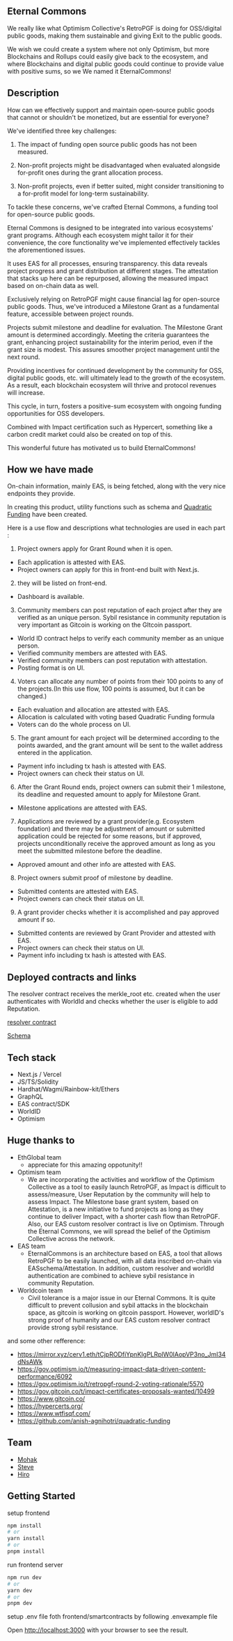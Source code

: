 ## Eternal Commons
We really like what Optimism Collective's RetroPGF is doing for OSS/digital public goods, making them sustainable and giving Exit to the public goods.

We wish we could create a system where not only Optimism, but more Blockchains and Rollups could easily give back to the ecosystem, and where Blockchains and digital public goods could continue to provide value with positive sums, so we We named it EternalCommons!

## Description
How can we effectively support and maintain open-source public goods that cannot or shouldn't be monetized, but are essential for everyone?

We've identified three key challenges:

1. The impact of funding open source public goods has not been measured.

2. Non-profit projects might be disadvantaged when evaluated alongside for-profit ones during the grant allocation process.

3. Non-profit projects, even if better suited, might consider transitioning to a for-profit model for long-term sustainability.

To tackle these concerns, we've crafted Eternal Commons, a funding tool for open-source public goods.

Eternal Commons is designed to be integrated into various ecosystems' grant programs. Although each ecosystem might tailor it for their convenience, the core functionality we've implemented effectively tackles the aforementioned issues.

It uses EAS for all processes, ensuring transparency. this data reveals project progress and grant distribution at different stages. The attestation that stacks up here can be repurposed, allowing the measured impact based on on-chain data as well.

Exclusively relying on RetroPGF might cause financial lag for open-source public goods. Thus, we've introduced a Milestone Grant as a fundamental feature, accessible between project rounds.

Projects submit milestone and deadline for evaluation. The Milestone Grant amount is determined accordingly. Meeting the criteria guarantees the grant, enhancing project sustainability for the interim period, even if the grant size is modest. This assures smoother project management until the next round.

Providing incentives for continued development by the community for OSS, digital public goods, etc. will ultimately lead to the growth of the ecosystem. As a result, each blockchain ecosystem will thrive and protocol revenues will increase. 

This cycle, in turn, fosters a positive-sum ecosystem with ongoing funding opportunities for OSS developers.

Combined with Impact certification such as Hypercert, something like a carbon credit market could also be created on top of this.

This wonderful future has motivated us to build EternalCommons!

## How we have made
On-chain information, mainly EAS, is being fetched, along with the very nice endpoints they provide.

In creating this product, utility functions such as schema and [Quadratic Funding](https://www.wtfisqf.com/) have been created.

Here is a use flow and descriptions what technologies are used in each part :

1. Project owners apply for Grant Round when it is open.
- Each application is attested with EAS.
- Project owners can apply for this in front-end built with Next.js.


2. they will be listed on front-end.
- Dashboard is available.


3. Community members can post reputation of each project after they are verified as an unique person. Sybil resistance in community reputation is very important as Gitcoin is working on the GItcoin passport.
- World ID contract helps to verify each community member as an unique person.
- Verified community members are attested with EAS.
- Verified community members can post reputation with attestation.
- Posting format is on UI.


4. Voters can allocate any number of points from their 100 points to any of the projects.(In this use flow, 100 points is assumed, but it can be changed.)
- Each evaluation and allocation are attested with EAS.
- Allocation is calculated with voting based Quadratic Funding formula
- Voters can do the whole process on UI.


5.  The grant amount for each project will be determined according to the points awarded, and the grant amount will be sent to the wallet address entered in the application.
- Payment info including tx hash is attested with EAS.
- Project owners can check their status on UI.


6. After the Grant Round ends, project owners can submit their 1 milestone, its deadline and requested amount to apply for Milestone Grant.
- Milestone applications are attested with EAS.


7. Applications are reviewed by a grant provider(e.g. Ecosystem foundation) and there may be adjustment of amount or submitted application could be rejected for some reasons, but if approved, projects unconditionally receive the approved amount as long as you meet the submitted milestone before the deadline. 
- Approved amount and other info are attested with EAS.


8. Project owners submit proof of milestone by deadline.
- Submitted contents are attested with EAS.
- Project owners can check their status on UI.


9. A grant provider checks whether it is accomplished and pay approved amount if so.
- Submitted contents are reviewed by Grant Provider and attested with EAS.
- Project owners can check their status on UI.
- Payment info including tx hash is attested with EAS.


## Deployed contracts and links
The resolver contract receives the merkle_root etc. created when the user authenticates with WorldId and checks whether the user is eligible to add Reputation.

[resolver contract](https://goerli-optimism.etherscan.io/address/0x34935aa4901AC9ff27bF536CB84D90e409d47a2b#code)

[Schema](https://github.com/tnkshuuhei/superhack/blob/92bcd96ce404ecb01c386a0ef004e6fa32ef7193/utils/schema.ts#L1)

## Tech stack
- Next.js / Vercel
- JS/TS/Solidity
- Hardhat/Wagmi/Rainbow-kit/Ethers
- GraphQL
- EAS contract/SDK
- WorldID
- Optimism

## Huge thanks to
- EthGlobal team
  - appreciate for this amazing oppotunity!!
- Optimism team
  - We are incorporating the activities and workflow of the Optimism Collective as a tool to easily launch RetroPGF, as Impact is difficult to assess/measure, User Reputation by the community will help to assess Impact. The Milestone base grant system, based on Attestation, is a new initiative to fund projects as long as they continue to deliver Impact, with a shorter cash flow than RetroPGF.
Also, our EAS custom resolver contract is live on Optimism.
Through the Eternal Commons, we will spread the belief of the Optimism Collective across the network.
- EAS team
  - EternalCommons is an architecture based on EAS, a tool that allows RetroPGF to be easily launched, with all data inscribed on-chain via EASschema/Attestation. In addition, custom resolver and worldId authentication are combined to achieve sybil resistance in community Reputation.
- Worldcoin team
  - Civil tolerance is a major issue in our Eternal Commons. It is quite difficult to prevent collusion and sybil attacks in the blockchain space, as gitcoin is working on gitcoin passport. However, worldID's strong proof of humanity and our EAS custom resolver contract provide strong sybil resistance.

and some other refference:
- https://mirror.xyz/cerv1.eth/tCjpRODfiYpnKIgPLRplW0lAopVP3no_JmI34dNsAWk
- https://gov.optimism.io/t/measuring-impact-data-driven-content-performance/6092
- https://gov.optimism.io/t/retropgf-round-2-voting-rationale/5570
- https://gov.gitcoin.co/t/impact-certificates-proposals-wanted/10499
- https://www.gitcoin.co/
- https://hypercerts.org/
- https://www.wtfisqf.com/
- https://github.com/anish-agnihotri/quadratic-funding

## Team
- [Mohak](https://github.com/Mnm458)
- [Steve](https://github.com/tnkshuuhei)
- [Hiro](https://github.com/ppoy05)

## Getting Started

setup frontend

```bash
npm install
# or
yarn install
# or
pnpm install
```
run frontend server

```bash
npm run dev
# or
yarn dev
# or
pnpm dev
```

setup .env file foth frontend/smartcontracts by following .envexample file

Open [http://localhost:3000](http://localhost:3000) with your browser to see the result.
